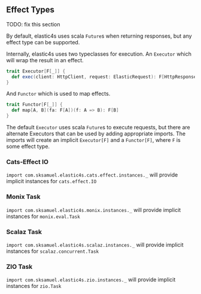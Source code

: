 ## Effect Types

TODO: fix this section

By default, elastic4s uses scala `Future`s when returning responses, but any effect type can be supported.

Internally, elastic4s uses two typeclasses for execution. An `Executor` which will wrap the result in an effect.

```scala
trait Executor[F[_]] {
  def exec(client: HttpClient, request: ElasticRequest): F[HttpResponse]
}
```

And `Functor` which is used to map effects.

```scala
trait Functor[F[_]] {
  def map[A, B](fa: F[A])(f: A => B): F[B]
}
```

The default `Executor` uses scala `Future`s to execute requests, but there are alternate Executors that can be used by
adding appropriate imports. The imports will create an implicit `Executor[F]` and a `Functor[F]`,
where `F` is some effect type.

### Cats-Effect IO
`import com.sksamuel.elastic4s.cats.effect.instances._` will provide implicit instances for `cats.effect.IO`

### Monix Task
`import com.sksamuel.elastic4s.monix.instances._` will provide implicit instances for `monix.eval.Task`

### Scalaz Task
`import com.sksamuel.elastic4s.scalaz.instances._` will provide implicit instances for `scalaz.concurrent.Task`

### ZIO Task
`import com.sksamuel.elastic4s.zio.instances._` will provide implicit instances for `zio.Task`
